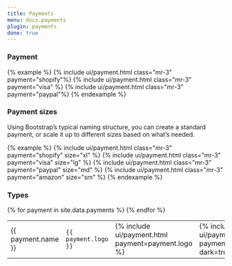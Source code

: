 ```yaml
---
title: Payments
menu: docs.payments
plugin: payments
done: true
---
```


### Payment

{% example %}
{% include ui/payment.html class="mr-3" payment="shopify"%}
{% include ui/payment.html class="mr-3" payment="visa" %}
{% include ui/payment.html class="mr-3" payment="paypal"%}
{% endexample %}

### Payment sizes

Using Bootstrap’s typical naming structure, you can create a standard payment, or scale it up to different sizes based on what’s needed.

{% example %}
{% include ui/payment.html class="mr-3" payment="shopify" size="xl" %}
{% include ui/payment.html class="mr-3" payment="visa" size="lg" %}
{% include ui/payment.html class="mr-3" payment="paypal" size="md" %}
{% include ui/payment.html class="mr-3" payment="amazon" size="sm" %}
{% endexample %}

### Types

<table class="table-vcenter">
{% for payment in site.data.payments %}
<tr>
    <td>{{ payment.name }}</td>
    <td><code>{{ payment.logo }}</code></td>
    <td class="w-1p">{% include ui/payment.html payment=payment.logo %}</td>
    <td class="w-1p">{% include ui/payment.html payment=payment.logo dark=true %}</td>
</tr>
{% endfor %}
</table>
